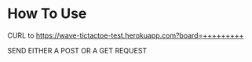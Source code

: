 # How To Use

CURL to https://wave-tictactoe-test.herokuapp.com?board=+++++++++

SEND EITHER A POST OR A GET REQUEST